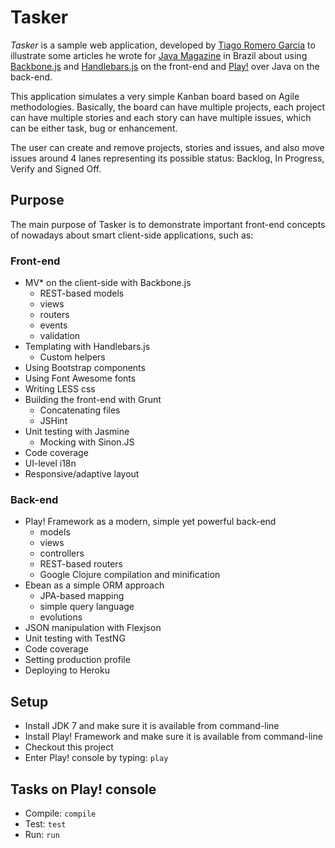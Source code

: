 # Tasker

*Tasker* is a sample web application, developed by [Tiago Romero Garcia](http://www.tgarcia.com.br)
 to illustrate some articles he wrote for [Java Magazine](http://www.devmedia.com.br/java) in Brazil about 
 using [Backbone.js](http://backbonejs.org) and [Handlebars.js](http://handlebarsjs.com) on the front-end and 
 [Play!](http://www.playframework.com) over Java on the back-end.

This application simulates a very simple Kanban board based on Agile methodologies. Basically, the board can
 have multiple projects, each project can have multiple stories and each story can have multiple issues,
 which can be either task, bug or enhancement.
 
The user can create and remove projects, stories and issues, and also move issues around 4 lanes 
 representing its possible status: Backlog, In Progress, Verify and Signed Off.
 
## Purpose

The main purpose of Tasker is to demonstrate important front-end concepts of nowadays about smart client-side
applications, such as:
 
### Front-end 
 
* MV* on the client-side with Backbone.js
  * REST-based models
  * views
  * routers
  * events
  * validation
* Templating with Handlebars.js
  * Custom helpers
* Using Bootstrap components
* Using Font Awesome fonts 
* Writing LESS css
* Building the front-end with Grunt
  * Concatenating files
  * JSHint
* Unit testing with Jasmine
  * Mocking with Sinon.JS
* Code coverage
* UI-level i18n 
* Responsive/adaptive layout
 
### Back-end
 
* Play! Framework as a modern, simple yet powerful back-end
  * models
  * views
  * controllers
  * REST-based routers
  * Google Clojure compilation and minification
* Ebean as a simple ORM approach
  * JPA-based mapping
  * simple query language
  * evolutions
* JSON manipulation with Flexjson
* Unit testing with TestNG
* Code coverage
* Setting production profile
* Deploying to Heroku

## Setup

* Install JDK 7 and make sure it is available from command-line
* Install Play! Framework and make sure it is available from command-line
* Checkout this project
* Enter Play! console by typing:
  ```play```

## Tasks on Play! console

* Compile: 
  ```compile```
* Test: 
  ```test```
* Run: 
  ```run```
